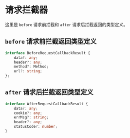 # 请求拦截器
这里是 `before` 请求前拦截和 `after` 请求后拦截返回的类型定义。

## `before` 请求前拦截返回类型定义
```ts
interface BeforeRequestCallbackResult {
    data?: any;
    header?: any;
    method?: Method;
    url?: string;
};
```

## `after` 请求后拦截返回类型定义
```ts
interface AfterRequestCallbackResult {
    data?: any;
    cookie?: any;
    errMsg?: string;
    header?: any;
    statusCode?: number;
}
```